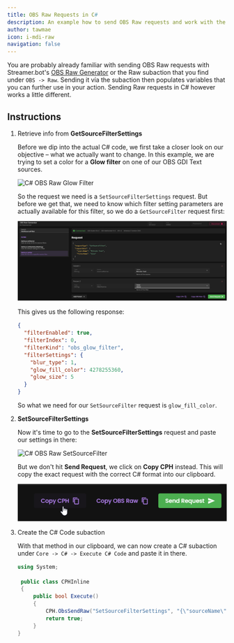 ```yaml
---
title: OBS Raw Requests in C#
description: An example how to send OBS Raw requests and work with the responses in C#
author: tawmae
icon: i-mdi-raw
navigation: false
---
```


You are probably already familiar with sending OBS Raw requests with Streamer.bot's [OBS Raw Generator](https://obs-raw.streamer.bot/) or the Raw subaction that you find under `OBS -> Raw`. Sending it vía the subaction then populates variables that you can further use in your action. Sending Raw requests in C# however works a little different.


## Instructions

1. Retrieve info from **GetSourceFilterSettings**

   Before we dip into the actual C# code, we first take a closer look on our objective – what we actually want to change. In this example, we are trying to set a color for a **Glow filter** on one of our OBS GDI Text sources.

   ![C# OBS Raw Glow Filter](assets/csharp_obsraw_glowfilter.png)

   So the request we need is a `SetSourceFilterSettings` request. But before we get that, we need to know which filter setting parameters are actually available for this filter, so we do a `GetSourceFilter` request first:

   ![C# OBS Raw GetSourceFilter](assets/csharp_obsraw_getsourcefilter.png)

   This gives us the following response:

    ```json
    {
      "filterEnabled": true,
      "filterIndex": 0,
      "filterKind": "obs_glow_filter",
      "filterSettings": {
        "blur_type": 1,
        "glow_fill_color": 4278255360,
        "glow_size": 5
      }
    }
    ```

    So what we need for our `SetSourceFilter` request is `glow_fill_color`.


2. **SetSourceFilterSettings**

   Now it's time to go to the **SetSourceFilterSettings** request and paste our settings in there:

   ![C# OBS Raw SetSourceFilter](assets/csharp_obsraw_setsourcefilter.png)


   But we don't hit **Send Request**, we click on **Copy CPH** instead. This will copy the exact request with the correct C# format into our clipboard.

   ![C# OBS Raw Copy CPH](assets/csharp_obsraw_copycph.png)

3. Create the C# Code subaction

   With that method in our clipboard, we can now create a C# subaction under `Core -> C# -> Execute C# Code` and paste it in there.

   ```cs
   using System;

    public class CPHInline
    {
    	public bool Execute()
    	{
    		CPH.ObsSendRaw("SetSourceFilterSettings", "{\"sourceName\":\"Bitrate Text\",\"filterName\":\"Glow\",\"filterSettings\":{\"glow_fill_color\":4278255360},\"overlay\":true}", 0);
    		return true;
    	}
   }
   ```
